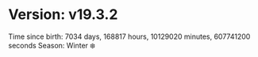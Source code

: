 # Version: v19.3.2
Time since birth: 7034 days, 168817 hours, 10129020 minutes, 607741200 seconds
Season: Winter ❄️
